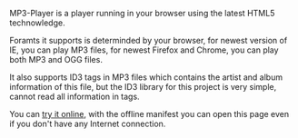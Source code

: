 MP3-Player is a player running in your browser using the latest HTML5 technowledge.

Foramts it supports is determinded by your browser, for newest version of IE, you can play MP3 files, for newest Firefox and Chrome, you can play both MP3 and OGG files.

It also supports ID3 tags in MP3 files which contains the artist and album information of this file, but the ID3 library for this project is very simple, cannot read all information in tags.

You can [try it online](http://cnsimonchan.github.io/mp3-player), with the offline manifest you can open this page even if you don't have any Internet connection.
